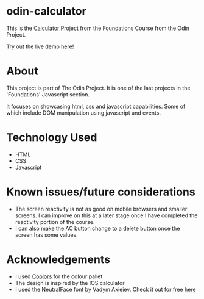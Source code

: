 # odin-calculator
This is the [Calculator Project](https://www.theodinproject.com/lessons/foundations-calculator) from the Foundations Course from the Odin Project.

Try out the live demo [here!](https://liamrall.github.io/odin-calculator/)

# About

This project is part of The Odin Project. It is one of the last projects in the 'Foundations' Javascript section. 

It focuses on showcasing html, css and javascript capabilities. Some of which include DOM manipulation using javascript and events.

# Technology Used
 
- HTML
- CSS
- Javascript

# Known issues/future considerations

- The screen reactivity is not as good on mobile browsers and smaller screens. I can improve on this at a later stage once I have completed the reactivity portion of the course.
- I can also make the AC button change to a delete button once the screen has some values.

# Acknowledgements

- I used [Coolors](https://coolors.co/palettes/popular) for the colour pallet
- The design is inspired by the IOS calculator
- I used the NeutralFace font by Vadym Axieiev. Check it out for free [here](https://befonts.com/neutral-face-sans-serif-font.html)